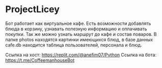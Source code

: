 # ProjectLicey
Бот работает как виртуальное кафе. Есть возможности добавлять блюда в корзину, узнавать полезную информацию и оплачивать покупки.
Так же можно узнать маршрут до кафе и состав поваров. В папке photos находятся картинки имеющихся блюд, в базе данных 
cafe.db находится таблица пользователей, персонала и блюд.

Ссылка на хост: https://replit.com/@anefim07/Python
Ссылка на бота: https://t.me/CoffeemanhouseBot
